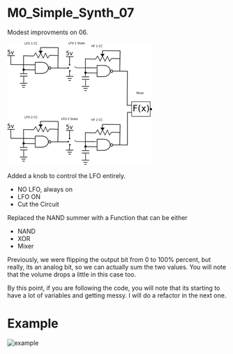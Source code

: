 # M0_Simple_Synth_07

Modest improvments on 06.


![Capture1](https://github.com/robstave/trinketM0Synth/blob/master/nandsynth/M0_Simple_Synth_07/images/circuit3.PNG)

Added a knob to control the LFO entirely.  
  - NO LFO, always on
  - LFO ON
  - Cut the Circuit

Replaced the NAND summer with a Function that can be either
 
  - NAND
  - XOR
  - Mixer


Previously, we were flipping the output bit from 0 to 100% percent, but really, its an analog bit, so
we can actually sum the two values.  You will note that the volume drops a little in this case too.

By this point, if you are following the code, you will note that its starting to have a lot of variables and getting messy.  I will do a refactor in the next one.

# Example

![example](https://www.youtube.com/watch?v=09VcLD3l2AE)
